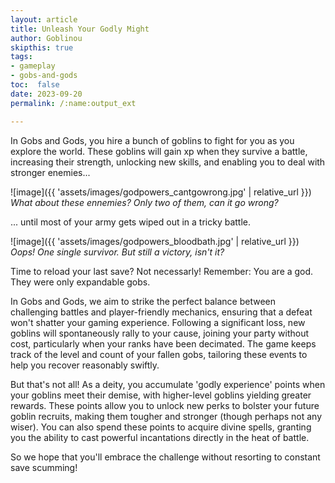 ```yaml
---
layout: article
title: Unleash Your Godly Might
author: Goblinou
skipthis: true
tags:
- gameplay
- gobs-and-gods
toc:  false
date: 2023-09-20
permalink: /:name:output_ext

---
```




In Gobs and Gods, you hire a bunch of goblins to fight for you as you explore the world.
These goblins will gain xp when they survive a battle, 
increasing their strength, unlocking new skills, 
and enabling you to deal with stronger enemies...

![image]({{ 'assets/images/godpowers_cantgowrong.jpg' | relative_url }})
*What about these ennemies? Only two of them, can it go wrong?*


... until most of your army gets wiped out in a tricky battle.

![image]({{ 'assets/images/godpowers_bloodbath.jpg' | relative_url }})
*Oops! One single survivor. But still a victory, isn't it?*

Time to reload your last save? Not necessarly!
Remember: You are a god. They were only expandable gobs.

In Gobs and Gods, we aim to strike the perfect balance between challenging battles and player-friendly mechanics, 
ensuring that a defeat won't shatter your gaming experience.
Following a significant loss, new goblins will spontaneously rally to your cause,
 joining your party without cost, particularly when your ranks have been decimated. 
The game keeps track of the level and count of your fallen gobs,
 tailoring these events to help you recover reasonably swiftly.

But that's not all! 
As a deity, you accumulate 'godly experience' points when your goblins meet their demise, with higher-level goblins yielding greater rewards. 
These points allow you to unlock new perks to bolster your future goblin recruits, making them tougher and stronger (though perhaps not any wiser).
You can also spend these points to acquire divine spells, granting you the ability to cast powerful incantations directly in the heat of battle.

So we hope that you'll embrace the challenge without resorting to constant save scumming!

